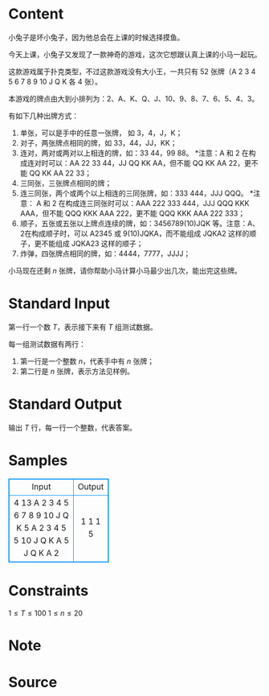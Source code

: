 
# Content

小兔子是坏小兔子，因为他总会在上课的时候选择摸鱼。

今天上课，小兔子又发现了一款神奇的游戏，这次它想跟认真上课的小马一起玩。

这款游戏属于扑克类型，不过这款游戏没有大小王，一共只有 $52$ 张牌（A 2 3 4 5 6 7 8 9 10 J Q K 各 4 张）。

本游戏的牌点由大到小排列为：2、A、K、Q、J、10、9、8、7、6、5、4、3。

有如下几种出牌方式：
1. 单张，可以是手中的任意一张牌， 如 3，4，J，K；
2. 对子，两张牌点相同的牌，如 33，44，JJ，KK；
3. 连对，两对或两对以上相连的牌，如：33 44，99 88。
*注意：A 和 2 在构成连对时可以：AA 22 33 44，JJ QQ KK AA，但不能 QQ KK AA 22，更不能 QQ KK AA 22 33；
4. 三同张，三张牌点相同的牌；
5. 连三同张，两个或两个以上相连的三同张牌，如：333 444，JJJ QQQ。
*注意： A 和 2 在构成连三同张时可以：AAA 222 333 444，JJJ QQQ KKK AAA，但不能 QQQ KKK AAA 222，更不能 QQQ KKK AAA 222 333；
6. 顺子，五张或五张以上牌点连续的牌，如：3456789(10)JQK 等。注意：A、2在构成顺子时，可以 A2345 或 9(10)JQKA，而不能组成 JQKA2 这样的顺子，更不能组成 JQKA23 这样的顺子；
7. 炸弹，四张牌点相同的牌，如：4444，7777，JJJJ；

小马现在还剩 $n$ 张牌，请你帮助小马计算小马最少出几次，能出完这些牌。

# Standard Input

第一行一个数 $T$，表示接下来有 $T$ 组测试数据。

每一组测试数据有两行：

1. 第一行是一个整数 $n$，代表手中有 $n$ 张牌；
2. 第二行是 $n$ 张牌，表示方法见样例。

# Standard Output

输出 $T$ 行，每一行一个整数，代表答案。

# Samples

<style>
        table,table tr th, table tr td { border:1px solid #0094ff; }
        table { width: 200px; min-height: 25px; line-height: 25px; text-align: center; border-collapse: collapse;}   
    </style>
<table>
	<tr>
		<td>Input</td>
		<td>Output</td>
	</tr>
<tr><td>4
13
A 2 3 4 5 6 7 8 9 10 J Q K
5
A 2 3 4 5
5
10 J Q K A
5
J Q K A 2</td><td>1
1
1
5</td></tr></table>


# Constraints

$1 \leq T\leq 100$
$1\leq n\leq 20$

# Note



# Source


